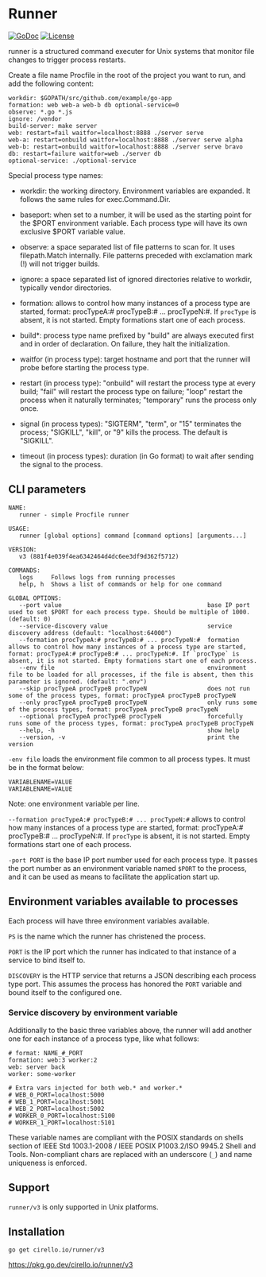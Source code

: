# Runner

[![GoDoc](https://pkg.go.dev/badge/cirello.io/runner/v3)](https://pkg.go.dev/cirello.io/runner/v3)
[![License](https://img.shields.io/badge/license-apache%202.0-blue.svg)](https://choosealicense.com/licenses/apache-2.0/)

runner is a structured command executer for Unix systems that monitor file
changes to trigger process restarts.

Create a file name Procfile in the root of the project you want to run, and add
the following content:

	workdir: $GOPATH/src/github.com/example/go-app
	formation: web web-a web-b db optional-service=0
	observe: *.go *.js
	ignore: /vendor
	build-server: make server
	web: restart=fail waitfor=localhost:8888 ./server serve
	web-a: restart=onbuild waitfor=localhost:8888 ./server serve alpha
	web-b: restart=onbuild waitfor=localhost:8888 ./server serve bravo
	db: restart=failure waitfor=web ./server db
	optional-service: ./optional-service

Special process type names:

- workdir: the working directory. Environment variables are expanded. It follows
the same rules for exec.Command.Dir.

- baseport: when set to a number, it will be used as the starting point for
the $PORT environment variable. Each process type will have its own exclusive
$PORT variable value.

- observe: a space separated list of file patterns to scan for. It uses
filepath.Match internally. File patterns preceded with exclamation mark (!) will
not trigger builds.

- ignore: a space separated list of ignored directories relative to workdir,
typically vendor directories.

- formation: allows to control how many instances of a process type are
started, format: procTypeA:# procTypeB:# ... procTypeN:#. If `procType` is
absent, it is not started. Empty formations start one of each process.

- build*: process type name prefixed by "build" are always executed first and in
order of declaration. On failure, they halt the initialization.

- waitfor (in process type): target hostname and port that the runner will probe
before starting the process type.

- restart (in process type): "onbuild" will restart the process type at every
build; "fail" will restart the process type on failure; "loop" restart the
process when it naturally terminates; "temporary" runs the process only once.

- signal (in process types): "SIGTERM", "term", or "15" terminates the process;
"SIGKILL", "kill", or "9" kills the process. The default is "SIGKILL".

- timeout (in process types): duration (in Go format) to wait after
sending the signal to the process.

## CLI parameters

```Shell
NAME:
   runner - simple Procfile runner

USAGE:
   runner [global options] command [command options] [arguments...]

VERSION:
   v3 (881f4e039f4ea6342464d4dc6ee3df9d362f5712)

COMMANDS:
   logs     Follows logs from running processes
   help, h  Shows a list of commands or help for one command

GLOBAL OPTIONS:
   --port value                                         base IP port used to set $PORT for each process type. Should be multiple of 1000. (default: 0)
   --service-discovery value                            service discovery address (default: "localhost:64000")
   --formation procTypeA:# procTypeB:# ... procTypeN:#  formation allows to control how many instances of a process type are started, format: procTypeA:# procTypeB:# ... procTypeN:#. If `procType` is absent, it is not started. Empty formations start one of each process.
   --env file                                           environment file to be loaded for all processes, if the file is absent, then this parameter is ignored. (default: ".env")
   --skip procTypeA procTypeB procTypeN                 does not run some of the process types, format: procTypeA procTypeB procTypeN
   --only procTypeA procTypeB procTypeN                 only runs some of the process types, format: procTypeA procTypeB procTypeN
   --optional procTypeA procTypeB procTypeN             forcefully runs some of the process types, format: procTypeA procTypeB procTypeN
   --help, -h                                           show help
   --version, -v                                        print the version
```

`-env file` loads the environment file common to all process types. It must be
in the format below:
```
VARIABLENAME=VALUE
VARIABLENAME=VALUE
```
Note: one environment variable per line.

`--formation procTypeA:# procTypeB:# ... procTypeN:#` allows to control
how many instances of a process type are started, format: procTypeA:#
procTypeB:# ... procTypeN:#. If `procType` is absent, it is not started. Empty
formations start one of each process.

`-port PORT` is the base IP port number used for each process type. It passes
the port number as an environment variable named `$PORT` to the process, and
it can be used as means to facilitate the application start up.

## Environment variables available to processes

Each process will have three environment variables available.

`PS` is the name which the runner has christened the process.

`PORT` is the IP port which the runner has indicated to that instance of a
service to bind itself to.

`DISCOVERY` is the HTTP service that returns a JSON describing each process
type port. This assumes the process has honored the `PORT` variable and bound
itself to the configured one.

### Service discovery by environment variable

Additionally to the basic three variables above, the runner will add another one
for each instance of a process type, like what follows:

```
# format: NAME_#_PORT
formation: web:3 worker:2
web: server back
worker: some-worker

# Extra vars injected for both web.* and worker.*
# WEB_0_PORT=localhost:5000
# WEB_1_PORT=localhost:5001
# WEB_2_PORT=localhost:5002
# WORKER_0_PORT=localhost:5100
# WORKER_1_PORT=localhost:5101
```

These variable names are compliant with the POSIX standards on shells section of
IEEE Std 1003.1-2008 / IEEE POSIX P1003.2/ISO 9945.2 Shell and Tools.
Non-compliant chars are replaced with an underscore (`_`) and name uniqueness is
enforced.

## Support

`runner/v3` is only supported in Unix platforms.

## Installation

`go get cirello.io/runner/v3`

https://pkg.go.dev/cirello.io/runner/v3

